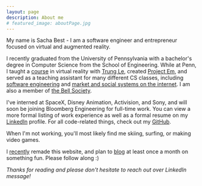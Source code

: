 ```yaml
---
layout: page
description: About me
# featured_image: aboutPage.jpg
---
```

 
My name is Sacha Best - I am a software engineer and entrepreneur focused on virtual and augmented reality.
 
I recently graduated from the University of Pennsylvania with a bachelor's degree in Computer Science from the School of Engineering. While at Penn, I taught a [course](https://pennvr.com) in virtual reality with [Trung Le](http://www.trungtuanle.com/), created [Project Em](https://devpost.com/software/pennapps-2016f), and served as a teaching assistant for many different CS classes, including [software engineering](http://www.seas.upenn.edu/~cis350/) and [market and social systems on the internet](http://www.nets.upenn.edu/content/nets-150). I am also a member of [the Bell Society](http://www.bellsociety.com). 
 
I've interned at SpaceX, Disney Animation, Activision, and Sony, and will soon be joining Bloomberg Engineering for full-time work. You can view a more formal listing of work experience as well as a formal resume on my [LinkedIn](https://linkedin.com/in/sachabest) profile. For all code-related things, check out my [GitHub](https://github.com/sachabest).
 
When I'm not working, you'll most likely find me skiing, surfing, or making video games. 
 
I [recently](https://github.com/sachabest/sachabest.github.io/commits) remade this website, and plan to [blog](/blog) at least once a month on something fun. Please follow along :)
 
*Thanks for reading and please don't hesitate to reach out over LinkedIn message!*
 
